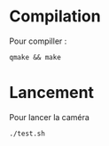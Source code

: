 # Compilation

Pour compiller : 

```
qmake && make
```

# Lancement 

Pour lancer la caméra

```
./test.sh
```

